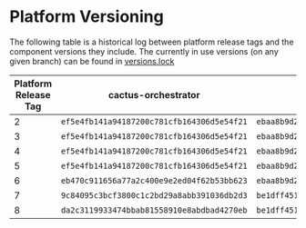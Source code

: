# Platform Versioning

The following table is a historical log between platform release tags and the component versions they include. The currently in use versions (on any given branch) can be found in [versions.lock](./docker/versions.lock)

| Platform Release Tag | cactus-orchestrator | cactus-runner | cactus-ui | envoy        |
|---------------------|---------------------|---------------|-----------|--------------|
| 2 | `ef5e4fb141a94187200c781cfb164306d5e54f21` | `ebaa8b9d2da58fb292286190fa28464279580eaf` | `eb8934ba44bcf647fb49de860dfac55290e06741` | `2d0f8380c90abcb20709ae98252926c9bf3b10ab` |
| 3 | `ef5e4fb141a94187200c781cfb164306d5e54f21` | `ebaa8b9d2da58fb292286190fa28464279580eaf` | `eb8934ba44bcf647fb49de860dfac55290e06741` | `2d0f8380c90abcb20709ae98252926c9bf3b10ab` |
| 4 | `ef5e4fb141a94187200c781cfb164306d5e54f21` | `ebaa8b9d2da58fb292286190fa28464279580eaf` | `eb8934ba44bcf647fb49de860dfac55290e06741` | `ffb2f94fa8acff58770a7c86e84a84520053bb81` |
| 5 | `ef5e4fb141a94187200c781cfb164306d5e54f21` | `ebaa8b9d2da58fb292286190fa28464279580eaf` | `eb8934ba44bcf647fb49de860dfac55290e06741` | `bf0a840b1257c658d2e584c54f0cec7930aa3d01` |
| 6 | `eb470c911656a77a2c400e9e2ed04f62b53bb623` | `ebaa8b9d2da58fb292286190fa28464279580eaf` | `eb8934ba44bcf647fb49de860dfac55290e06741` |`ffb2f94fa8acff58770a7c86e84a84520053bb81` |
| 7 | `9c84095c3bcf3800c1c2bd29a8abb391036db2d3` | `be1dff45155aa2414644bc1bd5097acebb32d198` | `026a0f2541ebd02da0a18d89e91fdb460a4d95dd` |`4326615ec817f1f32f71f078d4cb8c5afa32b818` |
| 8 | `da2c3119933474bbab81558910e8abdbad4270eb` | `be1dff45155aa2414644bc1bd5097acebb32d198` | `c7022a27cecbbf69a0925b9f2d46c1fd8aa583d7` |`4326615ec817f1f32f71f078d4cb8c5afa32b818` |
